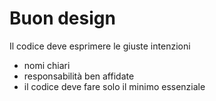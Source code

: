 # Buon design

Il codice deve esprimere le giuste intenzioni

- nomi chiari
- responsabilità ben affidate
- il codice deve fare solo il minimo essenziale


